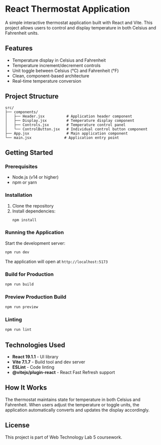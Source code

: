 # React Thermostat Application

A simple interactive thermostat application built with React and Vite. This project allows users to control and display temperature in both Celsius and Fahrenheit units.

## Features

- Temperature display in Celsius and Fahrenheit
- Temperature increment/decrement controls
- Unit toggle between Celsius (°C) and Fahrenheit (°F)
- Clean, component-based architecture
- Real-time temperature conversion

## Project Structure

```
src/
├── components/
│   ├── Header.jsx          # Application header component
│   ├── Display.jsx         # Temperature display component
│   ├── Controls.jsx        # Temperature control panel
│   └── ControlButton.jsx   # Individual control button component
├── App.jsx                 # Main application component
└── main.jsx               # Application entry point
```

## Getting Started

### Prerequisites

- Node.js (v14 or higher)
- npm or yarn

### Installation

1. Clone the repository
2. Install dependencies:
   ```bash
   npm install
   ```

### Running the Application

Start the development server:
```bash
npm run dev
```

The application will open at `http://localhost:5173`

### Build for Production

```bash
npm run build
```

### Preview Production Build

```bash
npm run preview
```

### Linting

```bash
npm run lint
```

## Technologies Used

- **React 19.1.1** - UI library
- **Vite 7.1.7** - Build tool and dev server
- **ESLint** - Code linting
- **@vitejs/plugin-react** - React Fast Refresh support

## How It Works

The thermostat maintains state for temperature in both Celsius and Fahrenheit. When users adjust the temperature or toggle units, the application automatically converts and updates the display accordingly.

## License

This project is part of Web Technology Lab 5 coursework.
